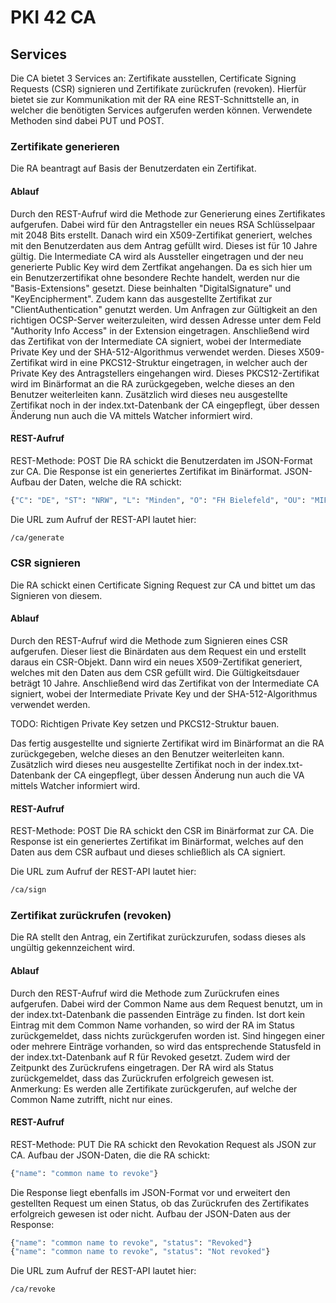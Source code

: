 # PKI 42 CA

## Services
Die CA bietet 3 Services an: Zertifikate ausstellen, Certificate Signing Requests (CSR) signieren und Zertifikate zurückrufen (revoken).
Hierfür bietet sie zur Kommunikation mit der RA eine REST-Schnittstelle an, in welcher die benötigten Services aufgerufen werden können. Verwendete Methoden sind dabei PUT und POST.

### Zertifikate generieren
Die RA beantragt auf Basis der Benutzerdaten ein Zertifikat.

#### Ablauf
Durch den REST-Aufruf wird die Methode zur Generierung eines Zertifikates aufgerufen. Dabei wird für den Antragsteller ein neues RSA Schlüsselpaar mit 2048 Bits erstellt. Danach wird ein X509-Zertifikat generiert, welches mit den Benutzerdaten aus dem Antrag gefüllt wird. Dieses ist für 10 Jahre gültig. Die Intermediate CA wird als Aussteller eingetragen und der neu generierte Public Key wird dem Zertfikat angehangen. 
Da es sich hier um ein Benutzerzertifikat ohne besondere Rechte handelt, werden nur die "Basis-Extensions" gesetzt. Diese beinhalten "DigitalSignature" und "KeyEncipherment". Zudem kann das ausgestellte Zertifikat zur "ClientAuthentication" genutzt werden. 
Um Anfragen zur Gültigkeit an den richtigen OCSP-Server weiterzuleiten, wird dessen Adresse unter dem Feld "Authority Info Access" in der Extension eingetragen.
Anschließend wird das Zertifikat von der Intermediate CA signiert, wobei der Intermediate Private Key und der SHA-512-Algorithmus verwendet werden.
Dieses X509-Zertifikat wird in eine PKCS12-Struktur eingetragen, in welcher auch der Private Key des Antragstellers eingehangen wird.
Dieses PKCS12-Zertifikat wird im Binärformat an die RA zurückgegeben, welche dieses an den Benutzer weiterleiten kann.
Zusätzlich wird dieses neu ausgestellte Zertifikat noch in der index.txt-Datenbank der CA eingepflegt, über dessen Änderung nun auch die VA mittels Watcher informiert wird.

#### REST-Aufruf
REST-Methode: POST
Die RA schickt die Benutzerdaten im JSON-Format zur CA.
Die Response ist ein generiertes Zertifikat im Binärformat.
JSON-Aufbau der Daten, welche die RA schickt:

```bash
{"C": "DE", "ST": "NRW", "L": "Minden", "O": "FH Bielefeld", "OU": "MIF", "CN": "vm02.srvhub.de"}
```

Die URL zum Aufruf der REST-API lautet hier:

```bash
/ca/generate
```

### CSR signieren
Die RA schickt einen Certificate Signing Request zur CA und bittet um das Signieren von diesem.

#### Ablauf
Durch den REST-Aufruf wird die Methode zum Signieren eines CSR aufgerufen. Dieser liest die Binärdaten aus dem Request ein und erstellt daraus ein CSR-Objekt. Dann wird ein neues X509-Zertifikat generiert, welches mit den Daten aus dem CSR gefüllt wird. Die Gültigkeitsdauer beträgt 10 Jahre.
Anschließend wird das Zertifikat von der Intermediate CA signiert, wobei der Intermediate Private Key und der SHA-512-Algorithmus verwendet werden.

TODO: Richtigen Private Key setzen und PKCS12-Struktur bauen.

Das fertig ausgestellte und signierte Zertifikat wird im Binärformat an die RA zurückgegeben, welche dieses an den Benutzer weiterleiten kann.
Zusätzlich wird dieses neu ausgestellte Zertifikat noch in der index.txt-Datenbank der CA eingepflegt, über dessen Änderung nun auch die VA mittels Watcher informiert wird.

#### REST-Aufruf
REST-Methode: POST
Die RA schickt den CSR im Binärformat zur CA.
Die Response ist ein generiertes Zertifikat im Binärformat, welches auf den Daten aus dem CSR aufbaut und dieses schließlich als CA signiert.

Die URL zum Aufruf der REST-API lautet hier:

```bash
/ca/sign
```

### Zertifikat zurückrufen (revoken)
Die RA stellt den Antrag, ein Zertifikat zurückzurufen, sodass dieses als ungültig gekennzeichent wird.

#### Ablauf
Durch den REST-Aufruf wird die Methode zum Zurückrufen eines aufgerufen. Dabei wird der Common Name aus dem Request benutzt, um in der index.txt-Datenbank die passenden Einträge zu finden.
Ist dort kein Eintrag mit dem Common Name vorhanden, so wird der RA im Status zurückgemeldet, dass nichts zurückgerufen worden ist.
Sind hingegen einer oder mehrere Einträge vorhanden, so wird das entsprechende Statusfeld in der index.txt-Datenbank auf R für Revoked gesetzt. Zudem wird der Zeitpunkt des Zurückrufens eingetragen.
Der RA wird als Status zurückgemeldet, dass das Zurückrufen erfolgreich gewesen ist.
Anmerkung: Es werden alle Zertifikate zurückgerufen, auf welche der Common Name zutrifft, nicht nur eines.

#### REST-Aufruf
REST-Methode: PUT
Die RA schickt den Revokation Request als JSON zur CA.
Aufbau der JSON-Daten, die die RA schickt:

```bash
{"name": "common name to revoke"}
```

Die Response liegt ebenfalls im JSON-Format vor und erweitert den gestellten Request um einen Status, ob das Zurückrufen des Zertifikates erfolgreich gewesen ist oder nicht.
Aufbau der JSON-Daten aus der Response:

```bash
{"name": "common name to revoke", "status": "Revoked"}
{"name": "common name to revoke", "status": "Not revoked"}
```

Die URL zum Aufruf der REST-API lautet hier:

```bash
/ca/revoke
```
